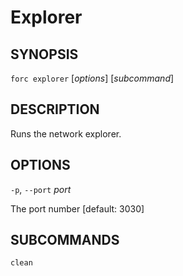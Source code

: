 # Explorer

## SYNOPSIS

`forc explorer` [_options_] [_subcommand_]

## DESCRIPTION

Runs the network explorer.

## OPTIONS

`-p`, `--port` _port_

The port number [default: 3030]

## SUBCOMMANDS

`clean`
